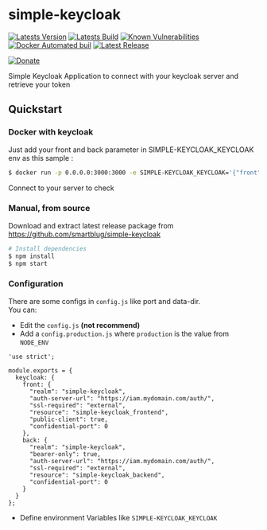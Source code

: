 # simple-keycloak

[![Latests Version](https://img.shields.io/github/package-json/v/SmartBlug/simple-keycloak?label=current%20version)](https://github.com/SmartBlug/simple-keycloak)
[![Latests Build](https://img.shields.io/github/package-json/build/SmartBlug/simple-keycloak)](https://github.com/SmartBlug/simple-keycloak)
[![Known Vulnerabilities](https://snyk.io/test/github/SmartBlug/simple-keycloak/badge.svg)](https://snyk.io/test/github/SmartBlug/simple-keycloak)
[![Docker Automated buil](https://img.shields.io/docker/automated/smartblug/simple-keycloak.svg)](https://hub.docker.com/r/smartblug/simple-keycloak)
[![Latest Release](https://img.shields.io/github/release/SmartBlug/simple-keycloak?label=latest%20release)](https://github.com/SmartBlug/simple-keycloak/releases)

[![Donate](https://img.shields.io/badge/Donate-PayPal-green.svg)](https://www.paypal.com/cgi-bin/webscr?cmd=_donations&business=Patrick%40Bouffel.com&item_name=simple-keycloak&currency_code=EUR&source=url)

Simple Keycloak Application to connect with your keycloak server and retrieve your token

## Quickstart

### Docker with keycloak
Just add your front and back parameter in SIMPLE-KEYCLOAK_KEYCLOAK env as this sample :
```bash
$ docker run -p 0.0.0.0:3000:3000 -e SIMPLE-KEYCLOAK_KEYCLOAK='{"front":{"realm":"simple-keycloak","auth-server-url":"http://localhost:8080/auth","ssl-required":"external","resource":"simple-keycloak_frontend","public-client":true,"confidential-port":0},"back":{"realm":"simple-keycloak","bearer-only":true,"auth-server-url":"http://localhost:8080/auth","ssl-required":"external","resource":"simple-keycloak_backend","confidential-port":0}}' smartblug/simple-keycloak
```
Connect to your server to check

### Manual, from source

Download and extract latest release package from https://github.com/smartblug/simple-keycloak

```bash
# Install dependencies
$ npm install
$ npm start
```

### Configuration

There are some configs in `config.js` like port and data-dir.  
You can:
* Edit the `config.js` **(not recommend)**
* Add a `config.production.js` where `production` is the value from `NODE_ENV`
  
```
'use strict';

module.exports = {
  keycloak: {
    front: {
      "realm": "simple-keycloak",
      "auth-server-url": "https://iam.mydomain.com/auth/",
      "ssl-required": "external",
      "resource": "simple-keycloak_frontend",
      "public-client": true,
      "confidential-port": 0
    },
    back: {
      "realm": "simple-keycloak",
      "bearer-only": true,
      "auth-server-url": "https://iam.mydomain.com/auth/",
      "ssl-required": "external",
      "resource": "simple-keycloak_backend",
      "confidential-port": 0
    }
  }
};
```

* Define environment Variables like `SIMPLE-KEYCLOAK_KEYCLOAK`
